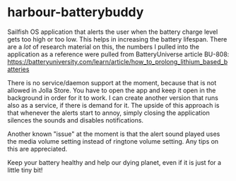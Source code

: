 # harbour-batterybuddy
Sailfish OS application that alerts the user when the battery charge level gets too high or too low. This helps in increasing the battery lifespan. There are a *lot* of research material on this, the numbers I pulled into the application as a reference were pulled from BatteryUniverse article BU-808: https://batteryuniversity.com/learn/article/how_to_prolong_lithium_based_batteries

There is no service/daemon support at the moment, because that is not allowed in Jolla Store. You have to open the app and keep it open in the background in order for it to work. I can create another version that runs also as a service, if there is demand for it. The upside of this approach is that whenever the alerts start to annoy, simply closing the application silences the sounds and disables notifications.

Another known "issue" at the moment is that the alert sound played uses the media volume setting instead of ringtone volume setting. Any tips on this are appreciated.

Keep your battery healthy and help our dying planet, even if it is just for a little tiny bit!
